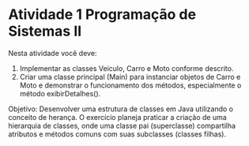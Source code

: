 # Atividade 1 Programação de Sistemas II

Nesta atividade você deve: 
1. Implementar as classes Veiculo, Carro e Moto conforme descrito.
2. Criar uma classe principal (Main) para instanciar objetos de Carro e Moto e demonstrar o funcionamento dos métodos, especialmente o método exibirDetalhes().

Objetivo:
Desenvolver uma estrutura de classes em Java utilizando o conceito de herança. O exercício planeja praticar a criação de uma hierarquia de classes, onde uma classe pai (superclasse) compartilha atributos e métodos comuns com suas subclasses (classes filhas).
